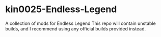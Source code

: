 # kin0025-Endless-Legend
A collection of mods for Endless Legend
This repo will contain unstable builds, and I recommend using any official builds provided instead.
